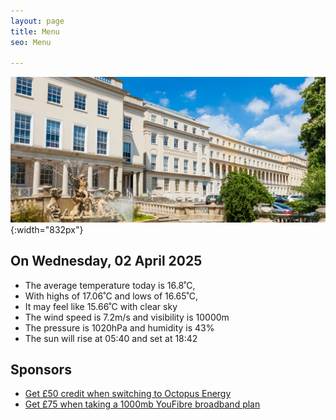 ```yaml
---
layout: page
title: Menu
seo: Menu

---
```


![Logo](/images/logo.jpg){:width="832px"}

<!-- weather_marker starts -->
## On Wednesday, 02 April 2025

- The average temperature today is 16.8˚C,
- With highs of 17.06˚C and lows of 16.65˚C,
- It may feel like 15.66˚C with clear sky
- The wind speed is 7.2m/s and visibility is 10000m
- The pressure is 1020hPa and humidity is 43%
- The sun will rise at 05:40 and set at 18:42

<!-- weather_marker ends -->

## Sponsors

- [Get £50 credit when switching to Octopus Energy](https://bit.ly/3oD1nnS)
- [Get £75 when taking a 1000mb YouFibre broadband plan](https://aklam.io/91zWhU?)



